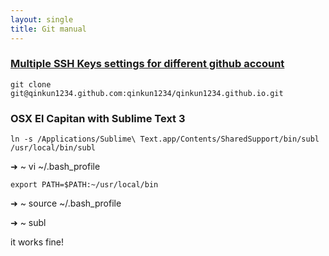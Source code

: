 ```yaml
---
layout: single
title: Git manual
---
```


### [Multiple SSH Keys settings for different github account](https://gist.github.com/jexchan/2351996)

	git clone git@qinkun1234.github.com:qinkun1234/qinkun1234.github.io.git

### OSX El Capitan with Sublime Text 3

  	ln -s /Applications/Sublime\ Text.app/Contents/SharedSupport/bin/subl /usr/local/bin/subl

  ➜  ~ vi ~/.bash_profile

  	export PATH=$PATH:~/usr/local/bin

  ➜  ~ source ~/.bash_profile

  ➜  ~ subl

  it works fine!

